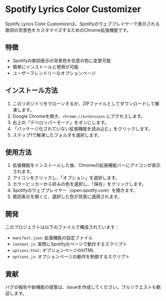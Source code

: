 # Spotify Lyrics Color Customizer

Spotify Lyrics Color Customizerは、Spotifyのウェブプレイヤーで表示される歌詞の背景色をカスタマイズするためのChrome拡張機能です。

## 特徴

- Spotifyの歌詞表示の背景色を任意の色に変更可能
- 簡単にインストールと使用が可能
- ユーザーフレンドリーなオプションページ

## インストール方法

1. このリポジトリをクローンするか、ZIPファイルとしてダウンロードして解凍します。
2. Google Chromeを開き、`chrome://extensions` にアクセスします。
3. 右上の「デベロッパーモード」をオンにします。
4. 「パッケージ化されていない拡張機能を読み込む」をクリックします。
5. ステップ1で解凍したフォルダを選択します。

## 使用方法

1. 拡張機能をインストールした後、Chromeの拡張機能バーにアイコンが表示されます。
2. アイコンをクリックし、「オプション」を選択します。
3. カラーピッカーから好みの色を選択し、「保存」をクリックします。
4. Spotifyのウェブプレイヤー（open.spotify.com）を開きます。
5. 歌詞表示を開くと、選択した色が背景に適用されます。

## 開発

このプロジェクトは以下のファイルで構成されています：

- `manifest.json`: 拡張機能の設定ファイル
- `content.js`: 実際にSpotifyのページで動作するスクリプト
- `options.html`: オプションページのHTML
- `options.js`: オプションページの動作を制御するスクリプト

## 貢献

バグの報告や新機能の提案は、Issueを作成してください。プルリクエストも歓迎します。
